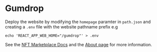 # Gumdrop

Deploy the website by modifying the `homepage` paramter in `path.json` and
creating a `.env` file with the website pathname prefix e.g

```
echo 'REACT_APP_WEB_HOME="/gumdrop"' > .env
```

See the [NFT Marketplace Docs](https://nft.fyfy.io/docs/create-gumdrop/) and the
[About page](https://vamise.github.io/nft-marketplace/) for more information.
